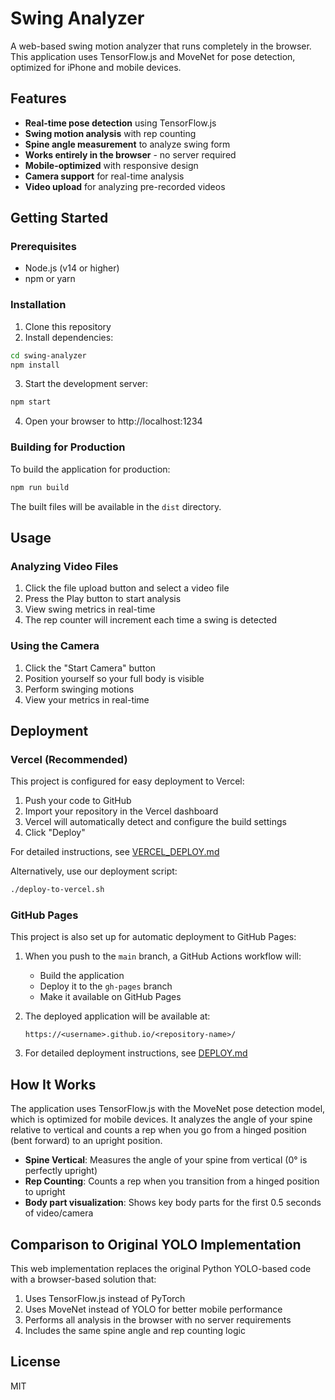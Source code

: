 # Swing Analyzer

A web-based swing motion analyzer that runs completely in the browser. This application uses TensorFlow.js and MoveNet for pose detection, optimized for iPhone and mobile devices.

## Features

- **Real-time pose detection** using TensorFlow.js
- **Swing motion analysis** with rep counting
- **Spine angle measurement** to analyze swing form
- **Works entirely in the browser** - no server required
- **Mobile-optimized** with responsive design
- **Camera support** for real-time analysis
- **Video upload** for analyzing pre-recorded videos

## Getting Started

### Prerequisites

- Node.js (v14 or higher)
- npm or yarn

### Installation

1. Clone this repository
2. Install dependencies:

```bash
cd swing-analyzer
npm install
```

3. Start the development server:

```bash
npm start
```

4. Open your browser to http://localhost:1234

### Building for Production

To build the application for production:

```bash
npm run build
```

The built files will be available in the `dist` directory.

## Usage

### Analyzing Video Files

1. Click the file upload button and select a video file
2. Press the Play button to start analysis
3. View swing metrics in real-time
4. The rep counter will increment each time a swing is detected

### Using the Camera

1. Click the "Start Camera" button
2. Position yourself so your full body is visible
3. Perform swinging motions
4. View your metrics in real-time

## Deployment

### Vercel (Recommended)

This project is configured for easy deployment to Vercel:

1. Push your code to GitHub
2. Import your repository in the Vercel dashboard
3. Vercel will automatically detect and configure the build settings
4. Click "Deploy"

For detailed instructions, see [VERCEL_DEPLOY.md](./VERCEL_DEPLOY.md)

Alternatively, use our deployment script:
```bash
./deploy-to-vercel.sh
```

### GitHub Pages

This project is also set up for automatic deployment to GitHub Pages:

1. When you push to the `main` branch, a GitHub Actions workflow will:
   - Build the application
   - Deploy it to the `gh-pages` branch
   - Make it available on GitHub Pages

2. The deployed application will be available at:
   ```
   https://<username>.github.io/<repository-name>/
   ```

3. For detailed deployment instructions, see [DEPLOY.md](./DEPLOY.md)

## How It Works

The application uses TensorFlow.js with the MoveNet pose detection model, which is optimized for mobile devices. It analyzes the angle of your spine relative to vertical and counts a rep when you go from a hinged position (bent forward) to an upright position.

- **Spine Vertical**: Measures the angle of your spine from vertical (0° is perfectly upright)
- **Rep Counting**: Counts a rep when you transition from a hinged position to upright
- **Body part visualization**: Shows key body parts for the first 0.5 seconds of video/camera

## Comparison to Original YOLO Implementation

This web implementation replaces the original Python YOLO-based code with a browser-based solution that:

1. Uses TensorFlow.js instead of PyTorch
2. Uses MoveNet instead of YOLO for better mobile performance
3. Performs all analysis in the browser with no server requirements
4. Includes the same spine angle and rep counting logic

## License

MIT 